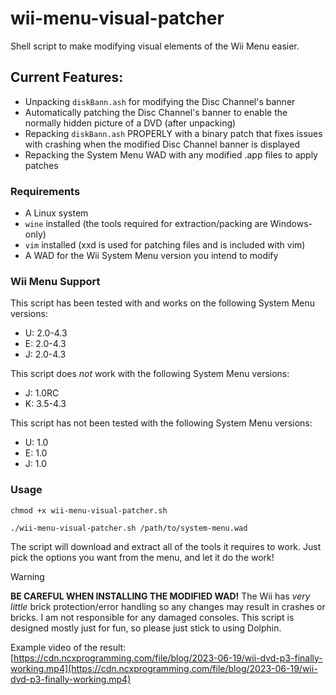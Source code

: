 # wii-menu-visual-patcher
Shell script to make modifying visual elements of the Wii Menu easier.
## Current Features:
- Unpacking `diskBann.ash` for modifying the Disc Channel's banner
- Automatically patching the Disc Channel's banner to enable the normally hidden picture of a DVD (after unpacking)
- Repacking `diskBann.ash` PROPERLY with a binary patch that fixes issues with crashing when the modified Disc Channel banner is displayed
- Repacking the System Menu WAD with any modified .app files to apply patches
### Requirements
- A Linux system
- `wine` installed (the tools required for extraction/packing are Windows-only)
- `vim` installed (xxd is used for patching files and is included with vim)
- A WAD for the Wii System Menu version you intend to modify
### Wii Menu Support
This script has been tested with and works on the following System Menu versions:
- U: 2.0-4.3
- E: 2.0-4.3
- J: 2.0-4.3

This script does *not* work with the following System Menu versions:
- J: 1.0RC
- K: 3.5-4.3

This script has not been tested with the following System Menu versions:
- U: 1.0
- E: 1.0
- J: 1.0
### Usage
`chmod +x wii-menu-visual-patcher.sh`

`./wii-menu-visual-patcher.sh /path/to/system-menu.wad`

The script will download and extract all of the tools it requires to work. Just pick the options you want from the menu, and let it do the work!

> [!WARNING]  
> **BE CAREFUL WHEN INSTALLING THE MODIFIED WAD!**
> The Wii has *very little* brick protection/error handling so any changes may result in crashes or bricks. I am not responsible for any damaged consoles. This script is designed mostly just for fun, so please just stick to using Dolphin.


Example video of the result: [https://cdn.ncxprogramming.com/file/blog/2023-06-19/wii-dvd-p3-finally-working.mp4](https://cdn.ncxprogramming.com/file/blog/2023-06-19/wii-dvd-p3-finally-working.mp4)
